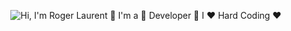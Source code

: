 <p align="center">
  <img src="https://github.com/matyo91/matyo91/raw/main/assets/github.gif" alt="Hi, I'm Roger Laurent 👋 I'm a 🚀 Developer 🚀 I ❤️ Hard Coding ❤️">
</p>

